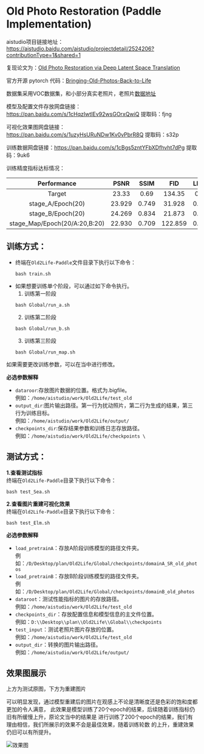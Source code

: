 

# Old Photo Restoration (Paddle Implementation)

aistudio项目链接地址：https://aistudio.baidu.com/aistudio/projectdetail/2524206?contributionType=1&shared=1  

复现论文为：[Old Photo Restoration via Deep Latent Space Translation](https://paperswithcode.com/paper/old-photo-restoration-via-deep-latent-space)  

官方开源 pytorch 代码：[Bringing-Old-Photos-Back-to-Life](https://github.com/microsoft/Bringing-Old-Photos-Back-to-Life)  

数据集采用VOC数据集，和小部分真实老照片，老照片[数据地址](https://www.hpcbristol.net/photographers)

模型及配置文件存放网盘链接：https://pan.baidu.com/s/1cHqzIwtIEv92wsGOrxQwiQ 
提取码：fjng  

可视化效果图网盘链接：https://pan.baidu.com/s/1uzyHsURuNDw1Kv0vPbrR8Q 
提取码：s32p   

训练数据网盘链接：https://pan.baidu.com/s/1cBgs5zntYFbXDfhvht7dPg 
提取码：9uk6

训练精度指标达标情况：  

| Performance | PSNR | SSIM | FID | LPIPS |
|:---:|:---:|:---:|:---:|:---:|
| Target| 23.33| 0.69 | 134.35 | 0.25 |
|stage_A/Epoch(20) | 23.929 | 0.749 | 31.928 | 0.302 |
|stage_B/Epoch(20) | 24.269 | 0.834 | 21.873 | 0.189 |
|stage_Map/Epoch(20/A:20,B:20) | 22.930 | 0.709 | 122.859 | 0.321 |

## **训练方式**：

+ 终端在`Old2Life-Paddle`文件目录下执行以下命令：
  ```
  bash train.sh
  ```    
+ 如果想要训练单个阶段，可以通过如下命令执行。  
  1. 训练第一阶段
  ```
  bash Global/run_a.sh
  ```  
  2. 训练第二阶段
  ```
  bash Global/run_b.sh
  ```  
  3. 训练第三阶段
  ```
  bash Global/run_map.sh
  ```  

如果需要更改训练参数，可以在当中进行修改。  

**必选参数解释**  
+ `dataroor`:存放图片数据的位置。格式为.bigfile。  
  例如：`/home/aistudio/work/Old2Life/test_old`  
+ `output_dir`:图片输出路径。第一行为扰动照片，第二行为生成的结果，第三行为训练目标。  
  例如：`/home/aistudio/work/Old2Life/output/`
+ `checkpoints_dir`:保存结果参数和训练日志存放路径。  
  例如：`/home/aistudio/work/Old2Life/checkpoints \`

## **测试方式**： 

**1.查看测试指标**  
终端在`Old2Life-Paddle`目录下执行以下命令：  
```
bash test_Sea.sh
```  
**2.查看图片重建可视化效果**  
终端在`Old2Life-Paddle`目录下执行以下命令：  
```
bash test_Elm.sh
``` 

**必选参数解释**   
+ `load_pretrainA`：存放A阶段训练模型的路径文件夹。  
  例如：`/D/Desktop/plan/Old2Life/Global/checkpoints/domainA_SR_old_photos`
+ `load_pretrainB`：存放B阶段训练模型的路径文件夹。  
  例如：`/D/Desktop/plan/Old2Life/Global/checkpoints/domainB_old_photos`
+ `dataroot`：测试性能指标的图片的存放路径。  
  例如：`/home/aistudio/work/Old2Life/test_old`
+ `checkpoints_dir`：存放配置信息和模型信息的主文件位置。  
  例如：`D:\\Desktop\\plan\\Old2Life\\Global\\checkpoints`
+ `test_input`：测试老照片图片存放的位置。  
  例如：`/home/aistudio/work/Old2Life/test_old`  
+ `output_dir`：转换的图片输出路径。  
  例如：`/home/aistudio/work/Old2Life/output/`
  
## 效果图展示

上方为测试原图，下方为重建图片  

可以明显发现，通过模型重建后的图片在观感上不论是清晰度还是色彩的饱和度都更加的令人满意，
此效果是模型训练了20个epoch的结果，后续随着训练指标仍旧有所缓慢上升，原论文当中的结果是
进行训练了200个epoch的结果，我们有理由相信，我们所展示的效果不会是最佳效果，随着训练轮数
的上升，重建效果仍旧可以有所提升。

![效果图](./imgs/result.png)